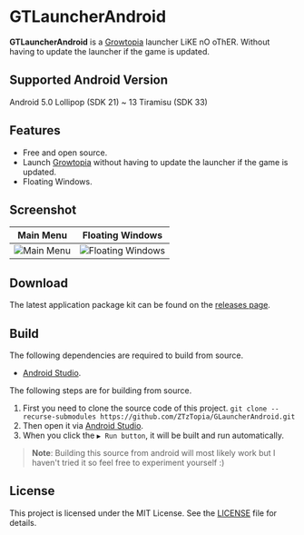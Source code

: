 # GTLauncherAndroid
**GTLauncherAndroid** is a [Growtopia](https://www.growtopiagame.com/) launcher LiKE nO oThER. Without having to update the launcher if the game is updated.

## Supported Android Version
Android 5.0 Lollipop (SDK 21) ~ 13 Tiramisu (SDK 33)

## Features
- Free and open source.
- Launch [Growtopia](https://www.growtopiagame.com/) without having to update the launcher if the game is updated.
- Floating Windows.

## Screenshot
|                                               Main Menu                                                |                                               Floating Windows                                                |
|:------------------------------------------------------------------------------------------------------:|:-------------------------------------------------------------------------------------------------------------:|
| ![Main Menu](https://cdn.discordapp.com/attachments/488978346072604682/916262099997581342/unknown.png) | ![Floating Windows](https://cdn.discordapp.com/attachments/488978346072604682/916261969798004736/unknown.png) |

## Download
The latest application package kit can be found on the [releases page](https://github.com/ZTzTopia/GLauncherAndroid/releases).

## Build
The following dependencies are required to build from source.
- [Android Studio](https://developer.android.com/studio).

The following steps are for building from source.
1. First you need to clone the source code of this project. `git clone --recurse-submodules https://github.com/ZTzTopia/GLauncherAndroid.git`
2. Then open it via [Android Studio](https://developer.android.com/studio).
3. When you click the `▶ Run button`, it will be built and run automatically.
> **Note**: Building this source from android will most likely work but I haven't tried it so feel free to experiment yourself :)

## License
This project is licensed under the MIT License. See the [LICENSE](https://github.com/ZTzTopia/GTLauncherAndroid/blob/main/LICENSE) file for details.
